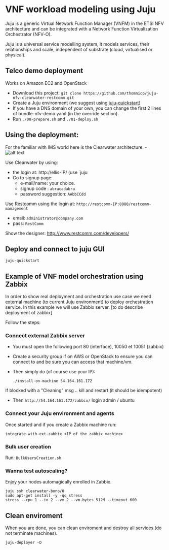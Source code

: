 # VNF workload modeling using Juju

Juju is a generic Virtual Network Function Manager (VNFM) in the ETSI NFV architecture and can be integrated with a Network Function Virtualization Orchestrator (NFV-O). 

Juju is a universal service modelling system, it models services, their relationships and scale, independent of substrate (cloud, virtualised or physical).

## Telco demo deployment

Works on Amazon EC2 and OpenStack 

- Download this project: `git clone https://github.com/thomnico/juju-nfv-clearwater-restcomm.git`
- Create a Juju environment (we suggest using [juju-quickstart](https://launchpad.net/juju-quickstart))
- If you have a DNS domain of your own, you can change the first 2 lines of bundle-nfv-demo.yaml (in the override section).
- Run `./00-prepare.sh` and `./01-deploy.sh`

## Using the deployment:

For the familiar with IMS world here is the Clearwater architecture:
-![alt text](http://www.projectclearwater.org/wp-content/uploads/2013/05/project-clearwater-architecture-april-2014-2.png "Clearwater architecture")

Use Clearwater by using: 

* the login at: http://ellis-IP/ (use `juju 
* Go to signup page:
    * e-mail/name: your choice.
    * signup code : `abracadabra`
    * password suggestion: `AAbbCCdd`


Use Restcomm using the login at: `http://restcomm-IP:8080/restcomm-management`
* email: `administrator@company.com`
* pass: `RestComm`

Show the designer: 
http://www.restcomm.com/developers/

## Deploy and connect to juju GUI

    juju-quickstart 

## Example of VNF model orchestration using Zabbix

In order to show real deployment and orchestration use case we need external machine (to current Juju environment) to deploy orchestration service. 
In this example we will use Zabbix server. [to do describe deployment of zabbix] 

Follow the steps: 

### Connect external Zabbix server

* You must open the following port 80 (interface), 10050 et 10051 (zabbix)

* Create a security group if on AWS or OpenStack to ensure you can connect to and be sure you can access that machine/vm.

* Then simply do (of course use your IP):

  `./install-on-machine 54.164.161.172`

If blocked with a "Cleaning" msg .. kill and restart (it should be idempotent)

* Then  `http://54.164.161.172/zabbix/` 
login admin / ubuntu

### Connect your Juju environment and agents
  
Once started and if you create a Zabbix machine run:
 
`integrate-with-ext-zabbix <IP of the zabbix machine>`


### Bulk user creation
Run:  `BulkUsersCreation.sh` 


### Wanna test autoscaling?

Enjoy your nodes automagically enrolled in Zabbix.

    juju ssh clearwater-bono/0
    sudo apt-get install -y -qq stress
    stress --cpu 1 --io 2 --vm 2 --vm-bytes 512M --timeout 600



## Clean enviroment  
When you are done, you can clean enviroment and destroy all services (do not terminate machines). 

    juju-deployer -D 
